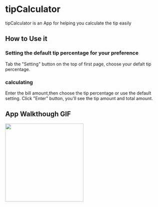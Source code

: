 # tipCalculator
tipCalculator is an App for helping you calculate the tip easily


## How to Use it

### Setting the default tip percentage for your preference
Tab the "Setting" button on the top of first page, choose your defalt tip percentage.

### calculating 
Enter the bill amount,then choose the tip percentage or use the default setting. Click "Enter" button, you'll see the tip amount and total amount. 

## App Walkthough GIF
<img src = "http://g.recordit.co/K4NDKoKJYl.gif" width=250><br>
